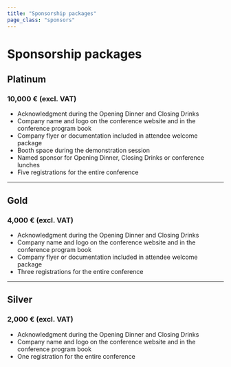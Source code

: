 ```yaml
---
title: "Sponsorship packages"
page_class: "sponsors"
---
```


# Sponsorship packages

## <span class="platinum">Platinum</span>
### <span class="amount">10,000 € (excl. VAT)</span>

* Acknowledgment during the Opening Dinner and Closing Drinks
* Company name and logo on the conference website and in the conference program book
* Company flyer or documentation included in attendee welcome package
* Booth space during the demonstration session
* Named sponsor for Opening Dinner, Closing Drinks or conference lunches
* Five registrations for the entire conference

---

## <span class="gold">Gold</span>
### <span class="amount">4,000 € (excl. VAT)</span>

* Acknowledgment during the Opening Dinner and Closing Drinks
* Company name and logo on the conference website and in the conference program book
* Company flyer or documentation included in attendee welcome package
* Three registrations for the entire conference

---

## <span class="silver">Silver</span>
### <span class="amount">2,000 € (excl. VAT)</span>

* Acknowledgment during the Opening Dinner and Closing Drinks
* Company name and logo on the conference website and in the conference program book
* One registration for the entire conference
